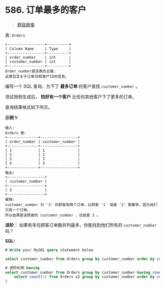 <!-- markdownlint-disable -->
<!-- customize-tags:数据库 -->

# 586. 订单最多的客户

> [题目链接](https://leetcode.cn/problems/customer-placing-the-largest-number-of-orders/)

表: `Orders`

```
+-----------------+----------+
| Column Name     | Type     |
+-----------------+----------+
| order_number    | int      |
| customer_number | int      |
+-----------------+----------+
Order_number是该表的主键。
此表包含关于订单ID和客户ID的信息。
```

编写一个 SQL 查询，为下了 **最多订单** 的客户查找 `customer_number` 。

测试用例生成后， **恰好有一个客户** 比任何其他客户下了更多的订单。

查询结果格式如下所示。

**示例 1:**

```
输入:
Orders 表:
+--------------+-----------------+
| order_number | customer_number |
+--------------+-----------------+
| 1            | 1               |
| 2            | 2               |
| 3            | 3               |
| 4            | 3               |
+--------------+-----------------+
输出:
+-----------------+
| customer_number |
+-----------------+
| 3               |
+-----------------+
解释:
customer_number 为 '3' 的顾客有两个订单，比顾客 '1' 或者 '2' 都要多，因为他们只有一个订单。
所以结果是该顾客的 customer_number ，也就是 3 。
```

**进阶：** 如果有多位顾客订单数并列最多，你能找到他们所有的 `customer_number` 吗？

<!-- markdownlint-restore -->
<!--------------------------------->
<!-- generate by new_leetcode.go -->

**SQL:**

```sql
# Write your MySQL query statement below

select customer_number from Orders group by customer_number order by count(1) desc limit 1;

# 进阶利用 having
select customer_number from Orders group by customer_number having count(1) = (
    select count(1) from Orders o2 group by customer_number order by count(1) desc limit 1
)
```

